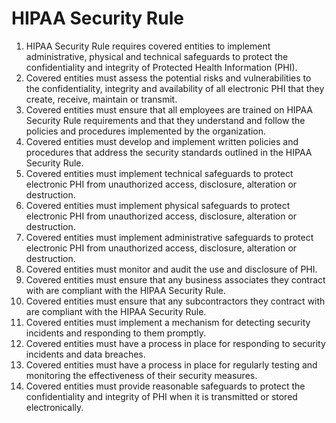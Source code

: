 # HIPAA Security Rule

1. HIPAA Security Rule requires covered entities to implement administrative, physical and technical safeguards to protect the confidentiality and integrity of Protected Health Information (PHI).
2. Covered entities must assess the potential risks and vulnerabilities to the confidentiality, integrity and availability of all electronic PHI that they create, receive, maintain or transmit.
3. Covered entities must ensure that all employees are trained on HIPAA Security Rule requirements and that they understand and follow the policies and procedures implemented by the organization.
4. Covered entities must develop and implement written policies and procedures that address the security standards outlined in the HIPAA Security Rule.
5. Covered entities must implement technical safeguards to protect electronic PHI from unauthorized access, disclosure, alteration or destruction.
6. Covered entities must implement physical safeguards to protect electronic PHI from unauthorized access, disclosure, alteration or destruction.
7. Covered entities must implement administrative safeguards to protect electronic PHI from unauthorized access, disclosure, alteration or destruction.
8. Covered entities must monitor and audit the use and disclosure of PHI.
9. Covered entities must ensure that any business associates they contract with are compliant with the HIPAA Security Rule.
10. Covered entities must ensure that any subcontractors they contract with are compliant with the HIPAA Security Rule.
11. Covered entities must implement a mechanism for detecting security incidents and responding to them promptly.
12. Covered entities must have a process in place for responding to security incidents and data breaches.
13. Covered entities must have a process in place for regularly testing and monitoring the effectiveness of their security measures.
14. Covered entities must provide reasonable safeguards to protect the confidentiality and integrity of PHI when it is transmitted or stored electronically.

